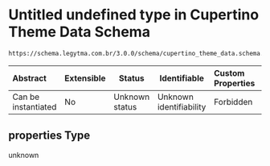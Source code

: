 # Untitled undefined type in Cupertino Theme Data Schema

```txt
https://schema.legytma.com.br/3.0.0/schema/cupertino_theme_data.schema.json#/properties
```




| Abstract            | Extensible | Status         | Identifiable            | Custom Properties | Additional Properties | Access Restrictions | Defined In                                                                                              |
| :------------------ | ---------- | -------------- | ----------------------- | :---------------- | --------------------- | ------------------- | ------------------------------------------------------------------------------------------------------- |
| Can be instantiated | No         | Unknown status | Unknown identifiability | Forbidden         | Allowed               | none                | [cupertino_theme_data.schema.json\*](../schema/cupertino_theme_data.schema.json) |

## properties Type

unknown
